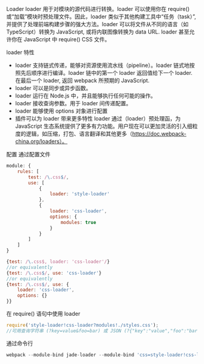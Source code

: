 Loader
loader 用于对模块的源代码进行转换。loader 可以使用你在 require() 或“加载”模块时预处理文件。因此，loader 类似于其他构建工具中“任务（task）”, 并提供了处理前端构建步骤的强大方法。loader 可以将文件从不同的语言（如 TypeScript）转换为 JavaScript, 或将内联图像转换为 data URL. loader 甚至允许你在 JavaScript 中 require() CSS 文件。

loader  特性
* loader 支持链式传递，能够对资源使用流水线（pipeline）。loader 链式地按照先后顺序进行编译。loader 链中的第一个 loader 返回值给下一个 loader. 在最后一个 loader, 返回 webpack 所预期的 JavaScript.
* loader 可以是同步或异步函数。
* loader 运行在 Node.js 中，并且能够执行任何可能的操作。
* loader 接收查询参数。用于 loader 间传递配置。
* loader 能够使用 options 对象进行配置
* 插件可以为 loader 带来更多特性
loader 通过（loader）预处理函，为 JavaScript 生态系统提供了更多有力功能。用户现在可以更加灵活的引入细粒度的逻辑，如压缩，打包、语言翻译和其他更多（https://doc.webpack-china.org/loaders）。

配置
通过配置文件

```js
module: {
    rules: [
        test: /\.css$/,
        use: [
            {
                loader: 'style-loader'
            },
            {
                loader: 'css-loader',
                options: {
                    modules: true
                }
            }
        ]
    ]
}
```

```js
{test: /\.css$, loader: 'css-loader'/}
//or equivalently
{test: /\.css$/, use: 'css-loader'}
//or equivalently
{test: /\.css$/, use: {
    loader: 'css-loader',
    options: {}
}}
```

在 require() 语句中使用 loader

```js
require('style-loader!css-loader?modules!./styles.css');
//可用查询字符串 (?key=value&foo=bar) 或 JSON (?{"key":"value","foo":"bar"}) 对象传递 options
```

通过命令行

```js
webpack --module-bind jade-loader --module-bind 'css=style-loader!css-loader'
```